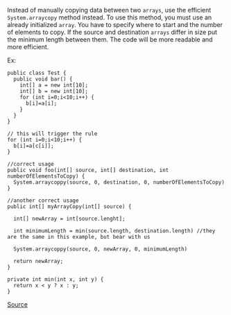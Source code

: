 Instead of manually copying data between two `arrays`, use the efficient `System.arraycopy` method instead.
To use this method, you must use an already initialized `array`. You have to specify where to start and the number of elements to copy.
If the source and destination `arrays` differ in size put the minimum length between them.
The code will be more readable and more efficient.

Ex:

```
public class Test {
  public void bar() {
    int[] a = new int[10];
    int[] b = new int[10];
    for (int i=0;i<10;i++) {
      b[i]=a[i];
    }
  }
}

// this will trigger the rule
for (int i=0;i<10;i++) {
  b[i]=a[c[i]];
}

//correct usage
public void foo(int[] source, int[] destination, int numberOfElementsToCopy) {
  System.arraycoppy(source, 0, destination, 0, numberOfElementsToCopy)
}

//another correct usage
public int[] myArrayCopy(int[] source) {

  int[] newArray = int[source.lenght];

  int minimumLength = min(source.length, destination.length) //they are the same in this example, but bear with us

  System.arraycoppy(source, 0, newArray, 0, minimumLength)

  return newArray;
}

private int min(int x, int y) {
  return x < y ? x : y;
}
```

[Source](http://pmd.sourceforge.net/pmd-5.3.2/pmd-java/rules/java/optimizations.html#AvoidArrayLoops)
